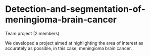 # Detection-and-segmentation-of-meningioma-brain-cancer
Team project (2 members)

We developed a project aimed at highlighting the area of interest as accurately as possible, in this case, meningioma brain cancer.
